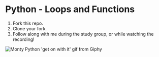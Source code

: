 # Python - Loops and Functions

1. Fork this repo.
2. Clone your fork.
3. Follow along with me during the study group, or while watching the recording! 

![Monty Python 'get on with it' gif from Giphy](https://media0.giphy.com/media/eb3WAhXzlUAFi/source.gif)
